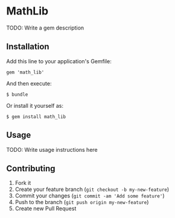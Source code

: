 # MathLib

TODO: Write a gem description

## Installation

Add this line to your application's Gemfile:

    gem 'math_lib'

And then execute:

    $ bundle

Or install it yourself as:

    $ gem install math_lib

## Usage

TODO: Write usage instructions here

## Contributing

1. Fork it
2. Create your feature branch (`git checkout -b my-new-feature`)
3. Commit your changes (`git commit -am 'Add some feature'`)
4. Push to the branch (`git push origin my-new-feature`)
5. Create new Pull Request
